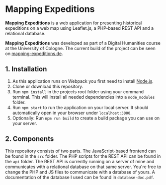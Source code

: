 # Mapping Expeditions

**Mapping Expeditions** is a web application for presenting historical expeditions on a web map using Leaflet.js, a PHP-based REST API and a relational database.

**Mapping Expeditions** was developed as part of a Digital Humanities course at the University of Cologne. The current build of the project can be seen on [mapping-expeditions.de](http://mapping-expeditions.de/).

## 1. Installation
1. As this application runs on Webpack you first need to install [Node.js](https://nodejs.org/en/).
2. Clone or download this repository.
3. Run `npm install` in the projects root folder using your command terminal. This will install all needed dependencies into a `node_modules` folder.
4. Run `npm start` to run the application on your local server. It should automatically open in your browser under `localhost:3000`.
5. Optionally: Run `npm run build` to create a build package you can use on your server.

## 2. Components

This repository consists of two parts. The JavaScript-based frontend can be found in the `src` folder. The PHP scripts for the REST API can be found in the `api` folder. The REST API is currently running on a server of mine and communicates with a relational database on that same server. You're free to change the PHP and JS files to communicate with a database of yours. A documentation of the database I used can be found in `database-doc.pdf`.

